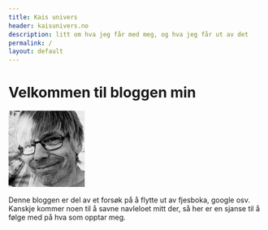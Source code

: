 ```yaml
---
title: Kais univers
header: kaisunivers.no
description: litt om hva jeg får med meg, og hva jeg får ut av det
permalink: /
layout: default
---
```


# Velkommen til bloggen min


<img class="lite-hoyre" src="/assets/images/meg202004.jpg" />

Denne bloggen er del av et forsøk på å flytte ut av fjesboka, google osv. Kanskje kommer noen til å savne navleloet mitt  der, så her er en sjanse til å følge med på hva som opptar meg.
